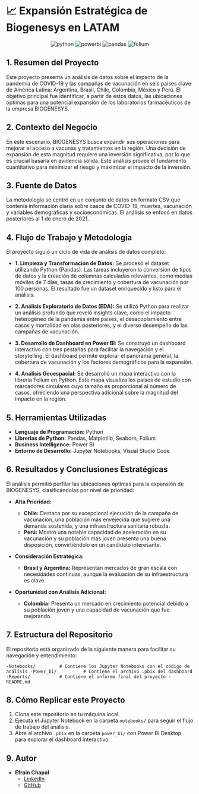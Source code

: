 # 📈 Expansión Estratégica de Biogenesys en LATAM

<p align="center">
  <img src="https://img.shields.io/badge/Python-3776AB?style=for-the-badge&logo=python&logoColor=white" alt="python" />
  <img src="https://img.shields.io/badge/PowerBI-F2C811?style=for-the-badge&logo=powerbi&logoColor=black" alt="powerbi" />
  <img src="https://img.shields.io/badge/Pandas-150458?style=for-the-badge&logo=pandas&logoColor=white" alt="pandas" />
  <img src="https://img.shields.io/badge/Folium-333333?style=for-the-badge&logo=leaflet&logoColor=white" alt="folium" />
</p>

## 1. Resumen del Proyecto

Este proyecto presenta un análisis de datos sobre el impacto de la pandemia de COVID-19 y las campañas de vacunación en seis países clave de América Latina: Argentina, Brasil, Chile, Colombia, México y Perú. El objetivo principal fue identificar, a partir de estos datos, las ubicaciones óptimas para una potencial expansión de los laboratorios farmacéuticos de la empresa BIOGENESYS.

## 2. Contexto del Negocio

En este escenario, BIOGENESYS busca expandir sus operaciones para mejorar el acceso a vacunas y tratamientos en la región. Una decisión de expansión de esta magnitud requiere una inversión significativa, por lo que es crucial basarla en evidencia sólida. Este análisis provee el fundamento cuantitativo para minimizar el riesgo y maximizar el impacto de la inversión.

## 3. Fuente de Datos

La metodología se centró en un conjunto de datos en formato CSV que contenía información diaria sobre casos de COVID-19, muertes, vacunación y variables demográficas y socioeconómicas. El análisis se enfocó en datos posteriores al 1 de enero de 2021.

## 4. Flujo de Trabajo y Metodología

El proyecto siguió un ciclo de vida de análisis de datos completo:

* **1. Limpieza y Transformación de Datos:** Se procesó el dataset utilizando Python (Pandas). Las tareas incluyeron la conversión de tipos de datos y la creación de columnas calculadas relevantes, como medias móviles de 7 días, tasas de crecimiento y cobertura de vacunación por 100 personas. El resultado fue un dataset enriquecido y listo para el análisis.

* **2. Análisis Exploratorio de Datos (EDA):** Se utilizó Python para realizar un análisis profundo que reveló insights clave, como el impacto heterogéneo de la pandemia entre países, el desacoplamiento entre casos y mortalidad en olas posteriores, y el diverso desempeño de las campañas de vacunación.

* **3. Desarrollo de Dashboard en Power BI:** Se construyó un dashboard interactivo con tres pestañas para facilitar la navegación y el storytelling. El dashboard permite explorar el panorama general, la cobertura de vacunación y los factores demográficos para la expansión.

* **4. Análisis Geoespacial:** Se desarrolló un mapa interactivo con la librería Folium en Python. Este mapa visualiza los países de estudio con marcadores circulares cuyo tamaño es proporcional al número de casos, ofreciendo una perspectiva adicional sobre la magnitud del impacto en la región.

## 5. Herramientas Utilizadas

* **Lenguaje de Programación:** Python
* **Librerías de Python:** Pandas, Matplotlib, Seaborn, Folium
* **Business Intelligence:** Power BI
* **Entorno de Desarrollo:** Jupyter Notebooks, Visual Studio Code

## 6. Resultados y Conclusiones Estratégicas

El análisis permitió perfilar las ubicaciones óptimas para la expansión de BIOGENESYS, clasificándolas por nivel de prioridad:

* **Alta Prioridad:**
    * **Chile:** Destaca por su excepcional ejecución de la campaña de vacunación, una población más envejecida que sugiere una demanda sostenida, y una infraestructura sanitaria robusta.
    * **Perú:** Mostró una notable capacidad de aceleración en su vacunación y su población más joven presenta una buena disposición, convirtiéndolo en un candidato interesante.

* **Consideración Estratégica:**
    * **Brasil y Argentina:** Representan mercados de gran escala con necesidades continuas, aunque la evaluación de su infraestructura es clave.

* **Oportunidad con Análisis Adicional:**
    * **Colombia:** Presenta un mercado en crecimiento potencial debido a su población joven y una capacidad de vacunación que fue mejorando.

## 7. Estructura del Repositorio

El repositorio está organizado de la siguiente manera para facilitar su navegación y entendimiento:

`-Notebooks/         # Contiene los Jupyter Notebooks con el código de análisis
-Power_bi/          # Contiene el archivo .pbix del dashboard
-Reports/           # Contiene el informe final del proyecto
-README.md`

## 8. Cómo Replicar este Proyecto

1.  Clona este repositorio en tu máquina local.
2.  Ejecuta el Jupyter Notebook en la carpeta `notebooks/` para seguir el flujo de trabajo del análisis.
3.  Abre el archivo `.pbix` en la carpeta `power_bi/` con Power BI Desktop para explorar el dashboard interactivo.

## 9. Autor

* **Efrain Chapal**
    * [LinkedIn](https://www.linkedin.com/in/efrainchapal)
    * [GitHub](https://github.com/efrainchapal)
